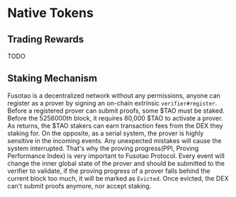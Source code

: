 # Native Tokens

## Trading Rewards

TODO

## Staking Mechanism

Fusotao is a decentralized network without any permissions, anyone can register as a prover by signing an on-chain extrinsic `verifier#register`. Before a registered prover can submit proofs, some $TAO must be staked. Before the 5256000th block, it requires 80,000 $TAO to activate a prover.
As returns, the $TAO stakers can earn transaction fees from the DEX they staking for. On the opposite, as a serial system, the prover is highly sensitive in the incoming events. Any unexpected mistakes will cause the system interrupted. That's why the proving progress(PPI, Proving Performance Index) is very important to Fusotao Protocol. Every event will change the inner global state of the prover and should be submitted to the verifier to validate, if the proving progress of a prover falls behind the current block too much, it will be marked as `Evicted`. Once evicted, the DEX can't submit proofs anymore, nor accept staking.


